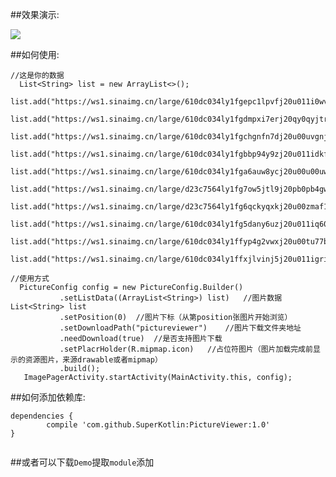 ##效果演示:

![](/art/PictureViewer.gif)

##如何使用:

	//这是你的数据
      List<String> list = new ArrayList<>();
      list.add("https://ws1.sinaimg.cn/large/610dc034ly1fgepc1lpvfj20u011i0wv.jpg");
      list.add("https://ws1.sinaimg.cn/large/610dc034ly1fgdmpxi7erj20qy0qyjtr.jpg");
      list.add("https://ws1.sinaimg.cn/large/610dc034ly1fgchgnfn7dj20u00uvgnj.jpg");
      list.add("https://ws1.sinaimg.cn/large/610dc034ly1fgbbp94y9zj20u011idkf.jpg");
      list.add("https://ws1.sinaimg.cn/large/610dc034ly1fga6auw8ycj20u00u00uw.jpg");
      list.add("https://ws1.sinaimg.cn/large/d23c7564ly1fg7ow5jtl9j20pb0pb4gw.jpg");
      list.add("https://ws1.sinaimg.cn/large/d23c7564ly1fg6qckyqxkj20u00zmaf1.jpg");
      list.add("https://ws1.sinaimg.cn/large/610dc034ly1fg5dany6uzj20u011iq60.jpg");
      list.add("https://ws1.sinaimg.cn/large/610dc034ly1ffyp4g2vwxj20u00tu77b.jpg");
      list.add("https://ws1.sinaimg.cn/large/610dc034ly1ffxjlvinj5j20u011igri.jpg");

	//使用方式
      PictureConfig config = new PictureConfig.Builder()
               .setListData((ArrayList<String>) list)	//图片数据List<String> list
               .setPosition(0)	//图片下标（从第position张图片开始浏览）
               .setDownloadPath("pictureviewer")	//图片下载文件夹地址
               .needDownload(true)	//是否支持图片下载
               .setPlacrHolder(R.mipmap.icon)	//占位符图片（图片加载完成前显示的资源图片，来源drawable或者mipmap）
               .build();
       ImagePagerActivity.startActivity(MainActivity.this, config);


##如何添加依赖库:

```
dependencies {
        compile 'com.github.SuperKotlin:PictureViewer:1.0'
}
	
```
##或者可以下载`Demo`提取`module`添加

